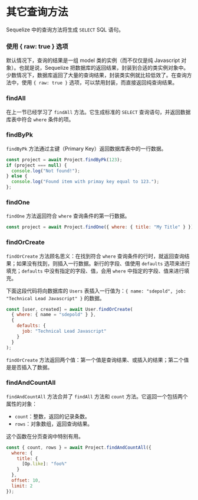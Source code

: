 # 其它查询方法

Sequelize 中的查询方法将生成 `SELECT` SQL 语句。

### 使用 { raw: true } 选项

默认情况下，查询的结果是一组 model 类的实例（而不仅仅是纯 Javascript 对象）。也就是说，Sequelize 把数据库的返回结果，封装到合适的类实例对象中。少数情况下，数据库返回了大量的查询结果，封装类实例就比较低效了。在查询方法中，使用 `{ raw: true }` 选项，可以禁用封装，而直接返回纯查询结果。

### findAll

在上一节已经学习了 `findAll` 方法。它生成标准的 `SELECT` 查询语句，并返回数据库表中符合 `where` 条件的项。

### findByPk

`findByPk` 方法通过主键（Primary Key）返回数据库表中的一行数据。

```javascript
const project = await Project.findByPk(123);
if (project === null) {
  console.log("Not found!");
} else {
  console.log("Found item with primay key equal to 123.");
};
```

### findOne

`findOne` 方法返回符合 `where` 查询条件的第一行数据。

```javascript
const project = await Project.findOne({ where: { title: "My Title" } });
```

### findOrCreate

`findOrCreate` 方法顾名思义：在找到符合 `where` 查询条件的行时，就返回查询结果；如果没有找到，则插入一行数据。新行的字段、值使用 `defaults` 选项来进行填充；`defaults` 中没有指定的字段、值，会用 `where` 中指定的字段、值来进行填充。

下面这段代码将向数据库的 `Users` 表插入一行值为：`{ name: "sdepold", job: "Technical Lead Javascript" }` 的数据。

```javascript
const [user, created] = await User.findOrCreate(
  { where: { name = "sdepold" } },
  {
    defaults: {
      job: "Technical Lead Javascript"
    }
  }
);
```

`findOrCreate` 方法返回两个值：第一个值是查询结果、或插入的结果；第二个值是是否插入了数据。

### findAndCountAll

`findAndCountAll` 方法合并了 `findAll` 方法和 `count` 方法。它返回一个包括两个属性的对象：

- `count`：整数，返回的记录条数。
- `rows`：对象数组，返回查询结果。

这个函数在分页查询中特别有用。

```javascript
const { count, rows } = await Project.findAndCountAll({
  where: {
    title: {
      [Op.like]: "foo%"
    }
  },
  offset: 10,
  limit: 2
});
```

